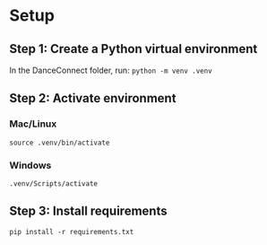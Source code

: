 # Setup
## Step 1: Create a Python virtual environment
In the DanceConnect folder, run: `python -m venv .venv`

## Step 2: Activate environment
### Mac/Linux
`source .venv/bin/activate`
### Windows
`.venv/Scripts/activate`

## Step 3: Install requirements
`pip install -r requirements.txt`
